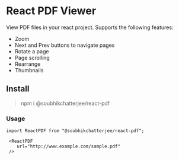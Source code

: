 # React PDF Viewer

View PDF files in your react project. Supports the following features:

- Zoom
- Next and Prev buttons to navigate pages
- Rotate a page
- Page scrolling
- Rearrange
- Thumbnails

## Install

> npm i @soubhikchatterjee/react-pdf

### Usage

```
import ReactPDF from "@soubhikchatterjee/react-pdf";

 <ReactPDF
    url="http://www.example.com/sample.pdf"
 />
```
